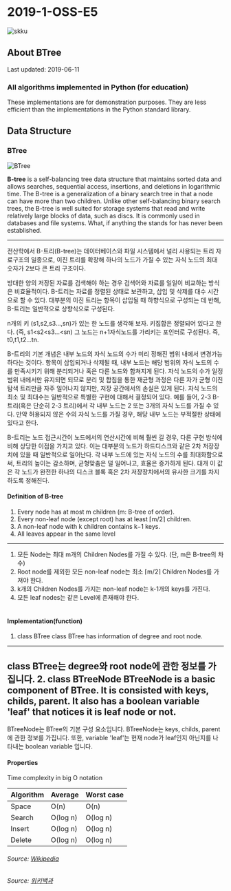 # 2019-1-OSS-E5
![skku](https://ecostat.skku.edu/_res/board_new/img/board/article_no_img.png)
## About BTree
Last updated: 2019-06-11

### All algorithms implemented in Python (for education)

These implementations are for demonstration purposes. They are less efficient than the implementations in the Python standard library.

## Data Structure


### BTree
![BTree](https://www.techglads.com/wp-content/uploads/2015/06/B-tree-in-C-Example-and-Implementation.gif)

**B-tree** is a self-balancing tree data structure that maintains sorted data and allows searches, sequential access, insertions, and deletions in logarithmic time. The B-tree is a generalization of a binary search tree in that a node can have more than two children. Unlike other self-balancing binary search trees, the B-tree is well suited for storage systems that read and write relatively large blocks of data, such as discs. It is commonly used in databases and file systems.
What, if anything the  stands for has never been established.

---
전산학에서 B-트리(B-tree)는 데이터베이스와 파일 시스템에서 널리 사용되는 트리 자료구조의 일종으로, 이진 트리를 확장해 하나의 노드가 가질 수 있는 자식 노드의 최대 숫자가 2보다 큰 트리 구조이다.

방대한 양의 저장된 자료를 검색해야 하는 경우 검색어와 자료를 일일이 비교하는 방식은 비효율적이다. B-트리는 자료를 정렬된 상태로 보관하고, 삽입 및 삭제를 대수 시간으로 할 수 있다. 대부분의 이진 트리는 항목이 삽입될 때 하향식으로 구성되는 데 반해, B-트리는 일반적으로 상향식으로 구성된다.

n개의 키 (s1,s2,s3...,sn)가 있는 한 노드를 생각해 보자. 키집합은 정렬되어 있다고 한다. (즉, s1<s2<s3...<sn) 그 노드는 n+1자식노드를 가리키는 포인터로 구성된다. 즉, t0,t1,t2...tn.

B-트리의 기본 개념은 내부 노드의 자식 노드의 수가 미리 정해진 범위 내에서 변경가능하다는 것이다. 항목이 삽입되거나 삭제될 때, 내부 노드는 해당 범위의 자식 노드의 수를 만족시키기 위해 분리되거나 혹은 다른 노드와 합쳐지게 된다. 자식 노드의 수가 일정 범위 내에서만 유지되면 되므로 분리 및 합침을 통한 재균형 과정은 다른 자가 균형 이진 탐색 트리만큼 자주 일어나지 않지만, 저장 공간에서의 손실은 있게 된다. 자식 노드의 최소 및 최대수는 일반적으로 특별한 구현에 대해서 결정되어 있다. 예를 들어, 2-3 B-트리(혹은 단순히 2-3 트리)에서 각 내부 노드는 2 또는 3개의 자식 노드를 가질 수 있다. 만약 허용되지 않은 수의 자식 노드를 가질 경우, 해당 내부 노드는 부적절한 상태에 있다고 한다.

B-트리는 노드 접근시간이 노드에서의 연산시간에 비해 훨씬 길 경우, 다른 구현 방식에 비해 상당한 이점을 가지고 있다. 이는 대부분의 노드가 하드디스크와 같은 2차 저장장치에 있을 때 일반적으로 일어난다. 각 내부 노드에 있는 자식 노드의 수를 최대화함으로써, 트리의 높이는 감소하며, 균형맞춤은 덜 일어나고, 효율은 증가하게 된다. 대개 이 값은 각 노드가 완전한 하나의 디스크 블록 혹은 2차 저장장치에서의 유사한 크기를 차지하도록 정해진다.

#### Definition of B-tree ####
1. Every node has at most m children (m: B-tree of order).
2. Every non-leaf node (except root) has at least ⌈m/2⌉ children.
3. A non-leaf node with k children contains k−1 keys.
4. All leaves appear in the same level
---
1. 모든 Node는 최대 m개의 Children Nodes를 가질 수 있다. (단, m은 B-tree의 차수)
2. Root node를 제외한 모든 non-leaf node는 최소 ⌈m/2⌉ Children Nodes를 가져야 한다.
3. k개의 Children Nodes를 가지는 non-leaf node는 k-1개의 keys를 가진다.
4. 모든 leaf nodes는 같은 Level에 존재해야 한다.<br><br>
#### Implementation(function) ####
1. class BTree
class BTree has information of degree and root node.
---
class BTree는 degree와 root node에 관한 정보를 가집니다.
2. class BTreeNode
BTreeNode is a basic component of BTree. It is consisted with keys, childs, parent. It also has a boolean variable 'leaf' that notices it is leaf node or not.
---
BTreeNode는 BTree의 기본 구성 요소입니다. BTreeNode는 keys, childs, parent에 관한 정보를 가집니다. 또한, variable 'leaf'는 현재 node가 leaf인지 아닌지를 나타내는 boolean variable 입니다.
#### Properties ####
Time complexity in big O notation <br>

Algorithm | Average | Worst case
|---|---|---|
| Space | O(n) | O(n) |
| Search | O(log n) | O(log n) |
| Insert | O(log n) | O(log n) |
| Delete | O(log n) | O(log n) |

###### Source: [Wikipedia](https://en.wikipedia.org/wiki/B-tree)
###### Source: [위키백과](https://ko.wikipedia.org/wiki/B_%ED%8A%B8%EB%A6%AC)
